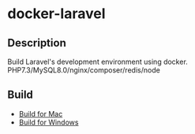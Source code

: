 # docker-laravel

## Description

Build Laravel's development environment using docker.
PHP7.3/MySQL8.0/nginx/composer/redis/node

## Build

- [Build for Mac](https://github.com/ucan-lab/docker-laravel/wiki/Build-for-Mac)
- [Build for Windows](https://github.com/ucan-lab/docker-laravel/wiki/Build-for-Windows)
